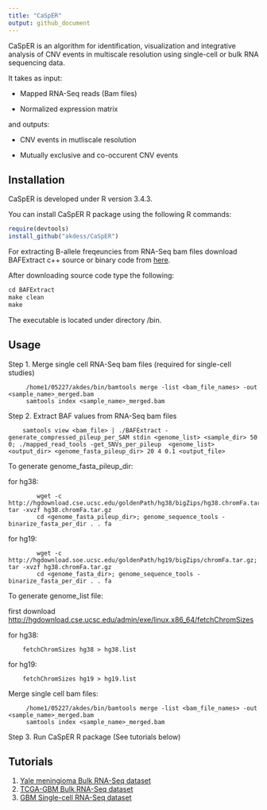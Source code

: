 ```yaml
---
title: "CaSpER"
output: github_document
---
```


CaSpER is an algorithm for identification, visualization and integrative analysis of CNV events in multiscale resolution using single-cell or bulk RNA sequencing data.

It takes as input: 

- Mapped RNA-Seq reads (Bam files)

- Normalized expression matrix

and outputs: 

- CNV events in mutliscale resolution

- Mutually exclusive and co-occurent CNV events


Installation
----------

CaSpER is developed under R version 3.4.3.  

You can install CaSpER R package using the following R commands:

``` r
require(devtools)
install_github("akdess/CaSpER")

```

For extracting B-allele freqeuncies from RNA-Seq bam files download BAFExtract c++ source or binary code from [here](https://github.com/akdess/BAFExtract). 


After downloading  source code type the following: 
``` r
cd BAFExtract
make clean
make

```
The executable is located under directory /bin. 


Usage
----------


Step 1. Merge single cell RNA-Seq bam files (required for single-cell studies)

```{bash} 
	 /home1/05227/akdes/bin/bamtools merge -list <bam_file_names> -out <sample_name>_merged.bam 
	 samtools index <sample_name>_merged.bam
```

Step 2. Extract BAF values from RNA-Seq bam files
	
```{bash}
	samtools view <bam_file> | ./BAFExtract -generate_compressed_pileup_per_SAM stdin <genome_list> <sample_dir> 50 0; ./mapped_read_tools -get_SNVs_per_pileup  <genome_list> <output_dir> <genome_fasta_pileup_dir> 20 4 0.1 <output_file>
```

To generate genome_fasta_pileup_dir: 
	
for hg38: 
```{bash}
		wget -c http://hgdownload.cse.ucsc.edu/goldenPath/hg38/bigZips/hg38.chromFa.tar.gz; tar -xvzf hg38.chromFa.tar.gz
		cd <genome_fasta_pileup_dir>; genome_sequence_tools -binarize_fasta_per_dir . . fa
```
for hg19: 
```{bash}
		wget -c http://hgdownload.soe.ucsc.edu/goldenPath/hg19/bigZips/chromFa.tar.gz; tar -xvzf hg38.chromFa.tar.gz
		cd <genome_fasta_dir>; genome_sequence_tools -binarize_fasta_per_dir . . fa
```
	
To generate genome_list file: 

first download http://hgdownload.cse.ucsc.edu/admin/exe/linux.x86_64/fetchChromSizes

for hg38:
```{bash}
	fetchChromSizes hg38 > hg38.list
```
	
for hg19: 
```{bash}
	fetchChromSizes hg19 > hg19.list
```

Merge single cell bam files:
```{bash} 
	 /home1/05227/akdes/bin/bamtools merge -list <bam_file_names> -out <sample_name>_merged.bam 
	 samtools index <sample_name>_merged.bam
```

Step 3. Run CaSpER R package (See tutorials below)


Tutorials
----------

1. [Yale meningioma Bulk RNA-Seq dataset](Meningioma.md)
2. [TCGA-GBM Bulk RNA-Seq dataset](TCGA_GBM.md)
3. [GBM Single-cell RNA-Seq dataset](sCell_GBM.md)